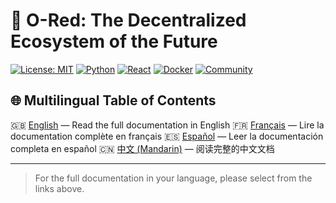 # 🌟 O-Red: The Decentralized Ecosystem of the Future

[![License: MIT](https://img.shields.io/badge/License-MIT-yellow.svg)](https://opensource.org/licenses/MIT)
[![Python](https://img.shields.io/badge/Python-3.9+-blue.svg)](https://www.python.org/)
[![React](https://img.shields.io/badge/React-18+-blue.svg)](https://reactjs.org/)
[![Docker](https://img.shields.io/badge/Docker-Ready-green.svg)](https://www.docker.com/)
[![Community](https://img.shields.io/badge/Community-Welcome-brightgreen.svg)](https://github.com/DiegoMoralesMagri/OpenRed/discussions)

## 🌐 Multilingual Table of Contents

🇬🇧 [English](README_EN.md) — Read the full documentation in English
🇫🇷 [Français](README_FR.md) — Lire la documentation complète en français
🇪🇸 [Español](README_ES.md) — Leer la documentación completa en español
🇨🇳 [中文 (Mandarin)](README_ZH.md) — 阅读完整的中文文档

---

> For the full documentation in your language, please select from the links above.
